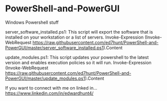 # PowerShell-and-PowerGUI
Windows Powershell stuff

server_software_installed.ps1: This script will export the software that is installed on your workstation or a list of servers.
Invoke-Expression (Invoke-WebRequest https://raw.githubusercontent.com/ed7hunt/PowerShell-and-PowerGUI/master/server_software_installed.ps1).Content

update_modules.ps1: This script updates your powershell to the latest version and enables execution policies so it will run.
Invoke-Expression (Invoke-WebRequest https://raw.githubusercontent.com/ed7hunt/PowerShell-and-PowerGUI/master/update_modules.ps1).Content

If you want to connect with me on linked in...
https://www.linkedin.com/in/edwardhunt4/

